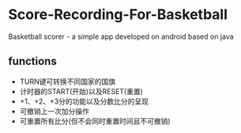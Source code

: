 # Score-Recording-For-Basketball
Basketball scorer - a simple app developed on android based on java

## functions

* TURN键可转换不同国家的国旗
* 计时器的START(开始)以及RESET(重置)
* +1、+2、+3分的功能以及分数比分的呈现
* 可撤销上一次加分操作
* 可重置所有比分(但不会同时重置时间且不可撤销)
